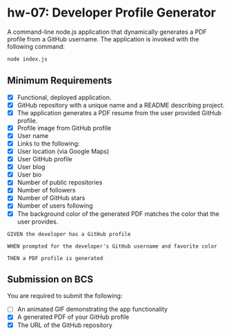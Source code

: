 # hw-07: Developer Profile Generator

A command-line node.js application that dynamically generates a PDF profile from a GitHub username. The application is invoked with the following command:

```sh
node index.js
```

## Minimum Requirements

* [x] Functional, deployed application.
* [x] GitHub repository with a unique name and a README describing project.
* [x] The application generates a PDF resume from the user provided GitHub profile.
* [x] Profile image from GitHub profile
* [x] User name
* [x] Links to the following:
* [x] User location (via Google Maps)
* [x] User GitHub profile
* [x] User blog
* [x] User bio
* [x] Number of public repositories
* [x] Number of followers
* [x] Number of GitHub stars
* [x] Number of users following
* [x] The background color of the generated PDF matches the color that the user provides.

```
GIVEN the developer has a GitHub profile

WHEN prompted for the developer's GitHub username and favorite color

THEN a PDF profile is generated
```

## Submission on BCS

You are required to submit the following:
* [ ] An animated GIF demonstrating the app functionality
* [x] A generated PDF of your GitHub profile
* [x] The URL of the GitHub repository
